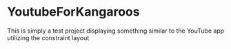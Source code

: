 # YoutubeForKangaroos

This is simply a test project displaying something similar to the YouTube app utilizing the constraint layout
